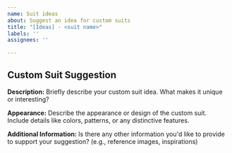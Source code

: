 ```yaml
---
name: Suit ideas
about: Suggest an idea for custom suits
title: "[Ideas] - <suit name>"
labels: ''
assignees: ''

---
```


## Custom Suit Suggestion

**Description:**
Briefly describe your custom suit idea. What makes it unique or interesting?

**Appearance:**
Describe the appearance or design of the custom suit. Include details like colors, patterns, or any distinctive features.

**Additional Information:**
Is there any other information you'd like to provide to support your suggestion? (e.g., reference images, inspirations)
